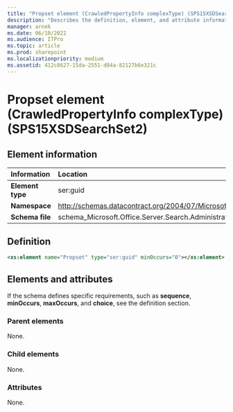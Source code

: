 ```yaml
---
title: "Propset element (CrawledPropertyInfo complexType) (SPS15XSDSearchSet2)"
description: "Describes the definition, element, and attribute information for the Propset element (CrawledPropertyInfo complexType) (SPS15XSDSearchSet2)."
manager: arnek
ms.date: 06/10/2022
ms.audience: ITPro
ms.topic: article
ms.prod: sharepoint
ms.localizationpriority: medium
ms.assetid: 412c8627-15da-2551-d84a-82127b6e321c
---
```


# Propset element (CrawledPropertyInfo complexType) (SPS15XSDSearchSet2)

 
  
## Element information

|Information|Location|
|:-----|:-----|
|**Element type**|ser:guid|
|**Namespace**|http://schemas.datacontract.org/2004/07/Microsoft.Office.Server.Search.Administration|
|**Schema file**|schema_Microsoft.Office.Server.Search.Administration.xsd|
   
## Definition

```XML
<xs:element name="Propset" type="ser:guid" minOccurs="0"></xs:element>

```

## Elements and attributes

If the schema defines specific requirements, such as **sequence**, **minOccurs**, **maxOccurs**, and **choice**, see the definition section. 
  
### Parent elements

None.
  
### Child elements

None.
  
### Attributes

None.
  

